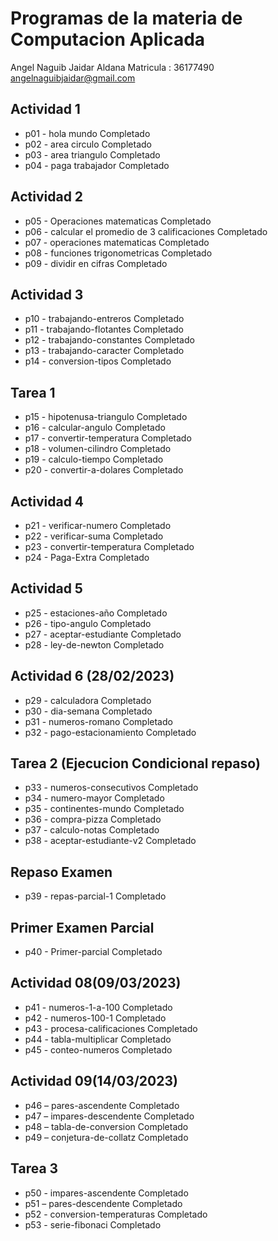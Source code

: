 # Programas de la materia de Computacion Aplicada
Angel Naguib Jaidar Aldana
Matricula : 36177490 
angelnaguibjaidar@gmail.com
## Actividad 1
- p01 - hola mundo Completado
- p02 - area circulo Completado
- p03 - area triangulo Completado
- p04 - paga trabajador Completado

## Actividad 2
- p05 - Operaciones matematicas Completado
- p06 - calcular el promedio de 3 calificaciones Completado
- p07 - operaciones matematicas Completado
- p08 - funciones trigonometricas Completado
- p09 - dividir en cifras Completado

## Actividad 3
- p10 - trabajando-entreros Completado
- p11 - trabajando-flotantes Completado
- p12 - trabajando-constantes Completado
- p13 - trabajando-caracter Completado
- p14 - conversion-tipos Completado

## Tarea 1

- p15 - hipotenusa-triangulo Completado
- p16 - calcular-angulo Completado
- p17 - convertir-temperatura Completado
- p18 - volumen-cilindro Completado
- p19 - calculo-tiempo Completado
- p20 - convertir-a-dolares Completado

## Actividad 4

- p21 - verificar-numero Completado
- p22 - verificar-suma Completado
- p23 - convertir-temperatura Completado
- p24 - Paga-Extra Completado

## Actividad 5

- p25 - estaciones-año Completado
- p26 - tipo-angulo Completado
- p27 - aceptar-estudiante Completado
- p28 - ley-de-newton Completado

## Actividad 6 (28/02/2023)
- p29 - calculadora Completado
- p30 - dia-semana Completado
- p31 - numeros-romano Completado
- p32 - pago-estacionamiento Completado 

## Tarea 2 (Ejecucion Condicional repaso)
- p33 - numeros-consecutivos Completado
- p34 - numero-mayor Completado
- p35 - continentes-mundo Completado
- p36 - compra-pizza Completado
- p37 - calculo-notas Completado
- p38 - aceptar-estudiante-v2 Completado

## Repaso Examen 
- p39 - repas-parcial-1 Completado

## Primer Examen Parcial
- p40 - Primer-parcial Completado

## Actividad 08(09/03/2023)
- p41 - numeros-1-a-100 Completado
- p42 - numeros-100-1 Completado
- p43 - procesa-calificaciones Completado
- p44 - tabla-multiplicar Completado
- p45 - conteo-numeros Completado

## Actividad 09(14/03/2023)
- p46 – pares-ascendente Completado
- p47 – impares-descendente Completado
- p48 – tabla-de-conversion Completado
- p49 – conjetura-de-collatz Completado

## Tarea 3
- p50 - impares-ascendente Completado
- p51 – pares-descendente Completado
- p52 - conversion-temperaturas Completado
- p53 - serie-fibonaci Completado
